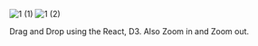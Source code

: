 ![1 (1)](https://user-images.githubusercontent.com/55789071/71783847-9b903b00-3027-11ea-9361-4645cbefa906.jpg)
![1 (2)](https://user-images.githubusercontent.com/55789071/71783848-9b903b00-3027-11ea-8b53-9cf5498f5872.jpg)


Drag and Drop using the React, D3.
Also Zoom in and Zoom out.
